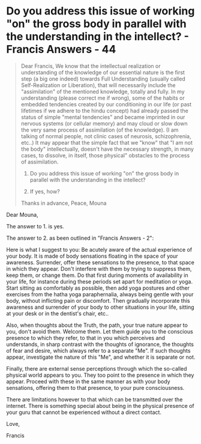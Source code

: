 # Do you address this issue of working "on" the gross body in parallel with the understanding in the intellect? - Francis Answers - 44

>Dear Francis, We know that the intellectual realization or understanding of the knowledge of our essential nature is the first step (a big one indeed) towards Full Understanding (usually called Self-Realization or Liberation), that will necessarily include the "assimilation" of the mentioned knowledge, totally and fully. In my understanding (please correct me if wrong), some of the habits or embedded tendencies created by our conditioning in our life (or past lifetimes if we adhere to the hindu concept) had already passed the status of simple "mental tendencies" and became imprinted in our nervous systems (or cellular memory) and may cloud or slow down the very same process of assimilation (of the knowledge). (I am talking of normal people, not clinic cases of neurosis, schizophrenia, etc..) It may appear that the simple fact that we "know" that "I am not the body" intellectually, doesn't have the necessary strength, in many cases, to dissolve, in itself, those physical" obstacles to the process of assimilation.
>
>1. Do you address this issue of working "on" the gross body in parallel with the understanding in the intellect?
>
>2. If yes, how?
>
>Thanks in advance, Peace, Mouna

Dear Mouna,

The answer to 1. is yes.

The answer to 2. as been outlined in "Francis Answers - 2":

Here is what I suggest to you: Be acutely aware of the actual experience of your body. It is made of body sensations floating in the space of your awareness. Surrender, offer these sensations to the presence, to that space in which they appear. Don't interfere with them by trying to suppress them, keep them, or change them. Do that first during moments of availability in your life, for instance during these periods set apart for meditation or yoga. Start sitting as comfortably as possible, then add yoga postures and other exercises from the hatha yoga paraphernalia, always being gentle with your body, without inflicting pain or discomfort. Then gradually incorporate this awareness and surrender of your body to other situations in your life, sitting at your desk or in the dentist's chair, etc..

Also, when thoughts about the Truth, the path, your true nature appear to you, don't avoid them. Welcome them. Let them guide you to the conscious presence to which they refer, to that in you which perceives and understands, in sharp contrast with the thoughts of ignorance, the thoughts of fear and desire, which always refer to a separate "Me". If such thoughts appear, investigate the nature of this "Me", and whether it is separate or not.

Finally, there are external sense perceptions through which the so-called physical world appears to you. They too point to the presence in which they appear. Proceed with these in the same manner as with your body sensations, offering them to that presence, to your pure consciousness.

There are limitations however to that which can be transmitted over the internet. There is something special about being in the physical presence of your guru that cannot be experienced without a direct contact.

Love,

Francis

